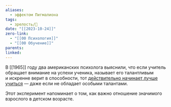 ```yaml
---
aliases:
  - эффектом Пигмалиона
tags:
  - зрелость/🌱
date: "[[2023-10-24]]"
zero-link:
  - "[[00 Психология]]"
  - "[[00 Обучение]]"
parents: 
linked:
---
```

В [[1965]] году два американских психолога выяснили, что если учитель обращает внимание на успехи ученика, называет его талантливым и искренне верит в способности, тот [действительно начинает лучше учиться](https://link.springer.com/article/10.1007/BF02322211) — даже если не обладает особыми талантами.

Этот эксперимент напоминает о том, как важно отношение значимого взрослого в детском возрасте.